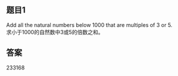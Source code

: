 ## 题目1

Add all the natural numbers below 1000 that are multiples of 3 or 5.  
求小于1000的自然数中3或5的倍数之和。  

## 答案
233168
